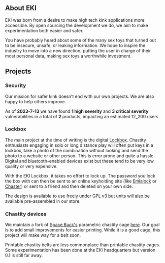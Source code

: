 ## About EKI

EKI was born from a desire to make high tech kink applications more accessible. 
By open sourcing the development we do, we aim to make experimentation both easier and safer.

You have probably heard about some of the many sex toys that turned out to be insecure, unsafe, or leaking information. 
We hope to inspire the industry to move into a new direction, putting the user in charge of their most personal data, making sex toys a worthwhile investment.

## Projects

### Security

Our mission for safer kink doesn't end with our own projects. We are also happy to help others improve.

As of **2023-7-13** we have found **1 high severity** and **3 critical severity** vulnerabilities in a total of **2** products, impacting an estimated 12_200 users.


### Lockbox

The main project at the time of writing is the digital [Lockbox](./lockbox.md). 
Chastity enthusiasts engaging in solo or long distance play will often put keys in a lockbox, take a photo of the combination without looking and send the photo to a website or other person. 
This is error prone and quite a hassle. 
Digital and bluetooth-enabled devices exist but these tend to be very low quality or very expensive.

With the EKI Lockbox, it takes no effort to lock up. 
The password you lock the box with can then be sent to an online keyholding site (like [Emlalock](https://emlalock.com/) or [Chaster](https://chaster.app/)) or sent to a friend and then deleted on your own side.

The design is available to use freely under GPL v3 but units will also be available pre-assembled in our store.

### Chastity devices

We maintain a fork of [Space Buck's](https://github.com/heyspacebuck) parametric chastity cage [here](https://github.com/embeddedkink/parametric-chastity-cage). Our goal is to add small improvements for easier printing. While it is a good cage, this project will make way for a belt soon.

Printable chastity belts are less commonplace than printable chastity cages. Some experimentation has been done at the EKI headquarters but version 0.1 is still far away.
